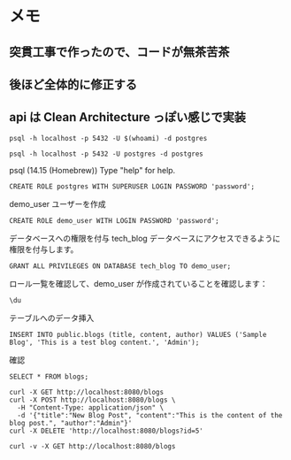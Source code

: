 # メモ

## 突貫工事で作ったので、コードが無茶苦茶
## 後ほど全体的に修正する

## api は Clean Architecture っぽい感じで実装

```
psql -h localhost -p 5432 -U $(whoami) -d postgres
```

```
psql -h localhost -p 5432 -U postgres -d postgres
```

psql (14.15 (Homebrew))
Type "help" for help.

```
CREATE ROLE postgres WITH SUPERUSER LOGIN PASSWORD 'password';
```

demo_user ユーザーを作成

```
CREATE ROLE demo_user WITH LOGIN PASSWORD 'password';
```

データベースへの権限を付与 tech_blog データベースにアクセスできるように権限を付与します。

```
GRANT ALL PRIVILEGES ON DATABASE tech_blog TO demo_user;
```

ロール一覧を確認して、demo_user が作成されていることを確認します：

```
\du
```

テーブルへのデータ挿入

```
INSERT INTO public.blogs (title, content, author) VALUES ('Sample Blog', 'This is a test blog content.', 'Admin');
```

確認

```
SELECT * FROM blogs;

```

```
curl -X GET http://localhost:8080/blogs
curl -X POST http://localhost:8080/blogs \
  -H "Content-Type: application/json" \
  -d '{"title":"New Blog Post", "content":"This is the content of the blog post.", "author":"Admin"}'
curl -X DELETE 'http://localhost:8080/blogs?id=5'
```

```
curl -v -X GET http://localhost:8080/blogs
```
